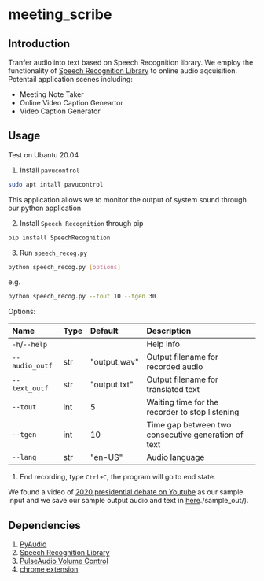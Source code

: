 # meeting_scribe

## Introduction

Tranfer audio into text based on Speech Recognition library.
We employ the functionality of [Speech Recognition Library](https://pypi.org/project/SpeechRecognition/) to online audio aqcuisition. Potentail application scenes including:

* Meeting Note Taker
* Online Video Caption Geneartor
* Video Caption Generator

## Usage

Test on Ubantu 20.04

1. Install `pavucontrol`

```bash
sudo apt intall pavucontrol
```

This application allows we to monitor the output of system sound through our python application

2. Install `Speech Recognition` through pip

```bash
pip install SpeechRecognition
```

3. Run `speech_recog.py`

```bash
python speech_recog.py [options]
```

e.g.
```bash
python speech_recog.py --tout 10 --tgen 30
```

Options:

| Name  | Type  | Default | Description |
| :--- | :--- | :------ | :- |
| `-h`/`--help` |    |     | Help info|
| `--audio_outf`| str| "output.wav" |Output filename for recorded audio|
| `--text_outf`| str| "output.txt" |Output filename for translated text|
|`--tout`| int| 5 |Waiting time for the recorder to stop listening|
|`--tgen`| int| 10 |Time gap between two consecutive generation of text|
| `--lang`| str| "en-US" |Audio language|

1. End recording, type `Ctrl+C`, the program will go to end state.

We found a video of [2020 presidential debate on Youtube](https://www.youtube.com/watch?v=bPiofmZGb8o&t=2131s) as our sample input and we save our sample output audio and text in [here]()./sample_out/).

## Dependencies

1. [PyAudio](https://pypi.org/project/PyAudio/)
2. [Speech Recognition Library](https://pypi.org/project/SpeechRecognition/)
3. [PulseAudio Volume Control](https://freedesktop.org/software/pulseaudio/pavucontrol/)
4. [chrome extension](https://thoughtbot.com/blog/how-to-make-a-chrome-extension)
